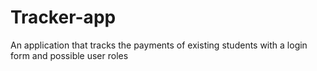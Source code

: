 # Tracker-app
An application that tracks the payments of existing students with a login form and possible user roles
